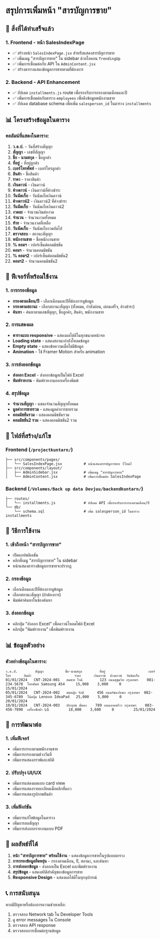 # สรุปการเพิ่มหน้า "สารบัญการขาย"

## 🎯 สิ่งที่ได้ทำเสร็จแล้ว

### 1. **Frontend - หน้า SalesIndexPage**
- ✅ สร้างหน้า `SalesIndexPage.jsx` สำหรับแสดงสารบัญการขาย
- ✅ เพิ่มเมนู "สารบัญการขาย" ใน sidebar ด้วยไอคอน `TrendingUp`
- ✅ เพิ่มการเชื่อมต่อกับ API ใน `AdminContent.jsx`
- ✅ สร้างตารางแสดงข้อมูลการขายตามที่ต้องการ

### 2. **Backend - API Enhancement**
- ✅ อัปเดต `installments.js` route เพื่อรองรับการกรองตามเดือนและปี
- ✅ เพิ่มการเชื่อมต่อกับตาราง `employees` เพื่อดึงข้อมูลพนักงานขาย
- ✅ อัปเดต database schema เพื่อเพิ่ม `salesperson_id` ในตาราง `installments`

## 📊 โครงสร้างข้อมูลในตาราง

### **คอลัมน์ที่แสดงในตาราง:**
1. **ว.ด.ป.** - วันที่สร้างสัญญา
2. **สัญญา** - เลขที่สัญญา
3. **ชื่อ - นามสกุล** - ชื่อลูกค้า
4. **ที่อยู่** - ที่อยู่ลูกค้า
5. **เบอร์โทรศัพท์** - เบอร์โทรลูกค้า
6. **สินค้า** - ชื่อสินค้า
7. **ราคา** - ราคาสินค้า
8. **เงินดาวน์** - เงินดาวน์
9. **ค้างดาวน์** - เงินดาวน์ที่ค้างชำระ
10. **วันนัดเก็บ** - วันนัดเก็บเงินดาวน์
11. **ค้างดาวน์2** - เงินดาวน์2 ที่ค้างชำระ
12. **วันนัดเก็บ** - วันนัดเก็บเงินดาวน์2
13. **งวดละ** - จำนวนเงินต่องวด
14. **จำนวน** - จำนวนงวดทั้งหมด
15. **ท้าย** - จำนวนงวดที่เหลือ
16. **วันนัดเก็บ** - วันนัดเก็บงวดถัดไป
17. **ตรวจสอบ** - สถานะสัญญา
18. **พนักงานขาย** - ชื่อพนักงานขาย
19. **% คอมฯ** - เปอร์เซ็นต์คอมมิชชัน
20. **คอมฯ** - จำนวนคอมมิชชัน
21. **% คอมฯ2** - เปอร์เซ็นต์คอมมิชชัน2
22. **คอมฯ2** - จำนวนคอมมิชชัน2

## 🔧 ฟีเจอร์ที่พร้อมใช้งาน

### **1. การกรองข้อมูล**
- **กรองตามเดือน/ปี** - เลือกเดือนและปีที่ต้องการดูข้อมูล
- **กรองตามสถานะ** - เลือกสถานะสัญญา (ทั้งหมด, กำลังผ่อน, ผ่อนเสร็จ, ค้างชำระ)
- **ค้นหา** - ค้นหาตามเลขสัญญา, ชื่อลูกค้า, สินค้า, พนักงานขาย

### **2. การแสดงผล**
- **ตารางแบบ responsive** - แสดงผลได้ดีในทุกขนาดหน้าจอ
- **Loading state** - แสดงสถานะกำลังโหลดข้อมูล
- **Empty state** - แสดงข้อความเมื่อไม่มีข้อมูล
- **Animation** - ใช้ Framer Motion สำหรับ animation

### **3. การส่งออกข้อมูล**
- **ส่งออก Excel** - ส่งออกข้อมูลเป็นไฟล์ Excel
- **พิมพ์รายงาน** - พิมพ์รายงานออกเครื่องพิมพ์

### **4. สรุปข้อมูล**
- **จำนวนสัญญา** - แสดงจำนวนสัญญาทั้งหมด
- **มูลค่าการขายรวม** - แสดงมูลค่าการขายรวม
- **คอมมิชชันรวม** - แสดงคอมมิชชันรวม
- **คอมมิชชัน2 รวม** - แสดงคอมมิชชัน2 รวม

## 📁 ไฟล์ที่สร้าง/แก้ไข

### **Frontend (`/projectkuntarn/`)**
```
├── src/components/pages/
│   └── SalesIndexPage.jsx          # หน้าแสดงสารบัญการขาย (ใหม่)
├── src/components/layout/
│   ├── AdminSidebar.jsx            # เพิ่มเมนู "สารบัญการขาย"
│   └── AdminContent.jsx            # เพิ่มการเชื่อมต่อ SalesIndexPage
```

### **Backend (`/Volumes/Back up data Devjuu/backendkuntarn/`)**
```
├── routes/
│   └── installments.js             # อัปเดต API เพื่อรองรับการกรองตามเดือน/ปี
└── db/
    └── schema.sql                  # เพิ่ม salesperson_id ในตาราง installments
```

## 🚀 วิธีการใช้งาน

### **1. เข้าถึงหน้า "สารบัญการขาย"**
- เปิดแอปพลิเคชัน
- คลิกที่เมนู "สารบัญการขาย" ใน sidebar
- หน้าแสดงตารางข้อมูลการขายจะปรากฏ

### **2. กรองข้อมูล**
- เลือกเดือนและปีที่ต้องการดูข้อมูล
- เลือกสถานะสัญญา (ถ้าต้องการ)
- พิมพ์คำค้นหาในช่องค้นหา

### **3. ส่งออกข้อมูล**
- คลิกปุ่ม "ส่งออก Excel" เพื่อดาวน์โหลดไฟล์ Excel
- คลิกปุ่ม "พิมพ์รายงาน" เพื่อพิมพ์รายงาน

## 📊 ข้อมูลตัวอย่าง

### **ตัวอย่างข้อมูลในตาราง:**
```
ว.ด.ป.        สัญญา          ชื่อ-นามสกุล        ที่อยู่                    เบอร์โทร      สินค้า                    ราคา      เงินดาวน์  ค้างดาวน์  วันนัดเก็บ
01/01/2024   CNT-2024-001   สมชาย ใจดี        123 ถนนสุขุมวิท กรุงเทพฯ    081-234-5678  โทรศัพท์ Samsung A54     15,900    3,000     0         15/01/2024
05/01/2024   CNT-2024-002   สมหญิง รักดี      456 ถนนรัชดาภิเษก กรุงเทพฯ  082-345-6789  โน้ตบุ๊ค Lenovo IdeaPad   25,000    5,000     0         20/01/2024
10/01/2024   CNT-2024-003   ประยุทธ มั่นคง    789 ถนนลาดพร้าว กรุงเทพฯ    083-456-7890  เครื่องซักผ้า LG         18,000    3,600     0         25/01/2024
```

## 🔄 การพัฒนาต่อ

### **1. เพิ่มฟีเจอร์**
- เพิ่มการกรองตามพนักงานขาย
- เพิ่มการกรองตามช่วงวันที่
- เพิ่มการแสดงกราฟและสถิติ

### **2. ปรับปรุง UI/UX**
- เพิ่มการแสดงผลแบบ card view
- เพิ่มการแสดงรายละเอียดเมื่อคลิกที่แถว
- เพิ่มการแสดงรูปภาพสินค้า

### **3. เพิ่มฟังก์ชัน**
- เพิ่มการแก้ไขข้อมูลในตาราง
- เพิ่มการลบสัญญา
- เพิ่มการส่งออกรายงานแบบ PDF

## 🎉 ผลลัพธ์ที่ได้

1. **หน้า "สารบัญการขาย" พร้อมใช้งาน** - แสดงข้อมูลการขายในรูปแบบตาราง
2. **การกรองข้อมูลยืดหยุ่น** - กรองตามเดือน, ปี, สถานะ, และค้นหา
3. **การส่งออกข้อมูล** - ส่งออกเป็น Excel และพิมพ์รายงาน
4. **สรุปข้อมูล** - แสดงสถิติสำคัญของข้อมูลการขาย
5. **Responsive Design** - แสดงผลได้ดีในทุกอุปกรณ์

## 📞 การสนับสนุน

หากมีปัญหาหรือต้องการความช่วยเหลือ:
1. ตรวจสอบ Network tab ใน Developer Tools
2. ดู error messages ใน Console
3. ตรวจสอบ API response
4. ตรวจสอบการเชื่อมต่อฐานข้อมูล 